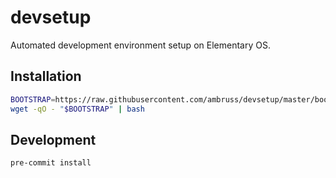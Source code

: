 # devsetup

Automated development environment setup on Elementary OS.

## Installation

```bash
BOOTSTRAP=https://raw.githubusercontent.com/ambruss/devsetup/master/bootstrap.sh
wget -qO - "$BOOTSTRAP" | bash
```

## Development

```bash
pre-commit install
```
